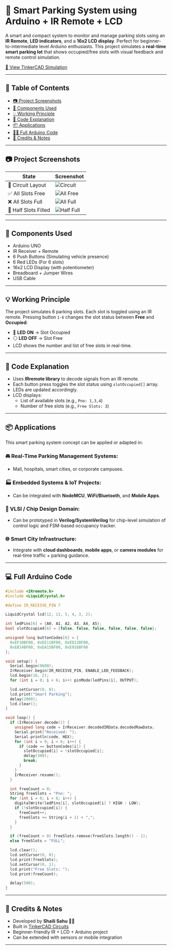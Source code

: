 # 🚗 Smart Parking System using Arduino + IR Remote + LCD

A smart and compact system to monitor and manage parking slots using an **IR Remote**, **LED indicators**, and a **16x2 LCD display**. Perfect for beginner-to-intermediate level Arduino enthusiasts. This project simulates a **real-time smart parking lot** that shows occupied/free slots with visual feedback and remote control simulation.

[🔗 View TinkerCAD Simulation](https://www.tinkercad.com/things/dyVznLmvi0M-smart-parking-system)

---

## 🧭 Table of Contents

- [📷 Project Screenshots](#-project-screenshots)
- [🔧 Components Used](#-components-used)
- [💡 Working Principle](#-working-principle)
- [🧠 Code Explanation](#-code-explanation)
- [📦 Applications](#-applications)
- [🧑‍💻 Full Arduino Code](#-full-arduino-code)
- [📌 Credits & Notes](#-credits--notes)

---

## 📷 Project Screenshots

| State                  | Screenshot                        |
|-----------------------|-----------------------------------|
| 🔌 Circuit Layout      | ![Circuit](https://github.com/user-attachments/assets/f20c7bdf-efb1-44ee-93fa-fe8ebfb47b95) |
| ✅ All Slots Free      | ![All Free](https://github.com/user-attachments/assets/c7be49df-e651-4c2f-ae0d-c1d316e7faa3)      |
| ❌ All Slots Full      | ![All Full](https://github.com/user-attachments/assets/490f5a4c-f5bd-4b97-968c-357aba606add)      |
| 🔁 Half Slots Filled   | ![Half Full](https://github.com/user-attachments/assets/3c0638c1-62e8-4ae9-b2af-0f2739f99986)    |

---

## 🔧 Components Used

- Arduino UNO
- IR Receiver + Remote
- 6 Push Buttons (Simulating vehicle presence)
- 6 Red LEDs (For 6 slots)
- 16x2 LCD Display (with potentiometer)
- Breadboard + Jumper Wires
- USB Cable

---

## 💡 Working Principle

The project simulates 6 parking slots. Each slot is toggled using an IR remote. Pressing button `1-6` changes the slot status between **Free** and **Occupied**:

- 🔴 **LED ON** → Slot Occupied
- ⚪ **LED OFF** → Slot Free
- LCD shows the number and list of free slots in real-time.
  
---

## 🧠 Code Explanation

- Uses **IRremote library** to decode signals from an IR remote.
- Each button press toggles the slot status using `slotOccupied[]` array.
- LEDs are updated accordingly.
- LCD displays:
  - List of available slots (e.g., `Pno: 1,3,4`)
  - Number of free slots (e.g., `Free Slots: 3`)

---

## 📦 Applications

This smart parking system concept can be applied or adapted in:

### 🚘 Real-Time Parking Management Systems:
- Mall, hospitals, smart cities, or corporate campuses.

### 🏭 Embedded Systems & IoT Projects:
- Can be integrated with **NodeMCU**, **WiFi/Bluetooth**, and **Mobile Apps**.

### 🧪 VLSI / Chip Design Domain:
- Can be prototyped in **Verilog/SystemVerilog** for chip-level simulation of control logic and FSM-based occupancy tracker.

### 🌐 Smart City Infrastructure:
- Integrate with **cloud dashboards**, **mobile apps**, or **camera modules** for real-time traffic + parking guidance.

---

## 💻 Full Arduino Code

```cpp
#include <IRremote.h>
#include <LiquidCrystal.h>

#define IR_RECEIVE_PIN 7

LiquidCrystal lcd(12, 11, 5, 4, 3, 2);

int ledPins[6] = {A0, A1, A2, A3, A4, A5};
bool slotOccupied[6] = {false, false, false, false, false, false};

unsigned long buttonCodes[6] = {
  0xEF10BF00, 0xEE11BF00, 0xED12BF00,
  0xEB14BF00, 0xEA15BF00, 0xE916BF00
};

void setup() {
  Serial.begin(9600);
  IrReceiver.begin(IR_RECEIVE_PIN, ENABLE_LED_FEEDBACK);
  lcd.begin(16, 2);
  for (int i = 0; i < 6; i++) pinMode(ledPins[i], OUTPUT);

  lcd.setCursor(0, 0);
  lcd.print("Smart Parking");
  delay(2000);
  lcd.clear();
}

void loop() {
  if (IrReceiver.decode()) {
    unsigned long code = IrReceiver.decodedIRData.decodedRawData;
    Serial.print("Received: ");
    Serial.println(code, HEX);
    for (int i = 0; i < 6; i++) {
      if (code == buttonCodes[i]) {
        slotOccupied[i] = !slotOccupied[i];
        delay(300);
        break;
      }
    }
    IrReceiver.resume();
  }

  int freeCount = 0;
  String freeSlots = "Pno: ";
  for (int i = 0; i < 6; i++) {
    digitalWrite(ledPins[i], slotOccupied[i] ? HIGH : LOW);
    if (!slotOccupied[i]) {
      freeCount++;
      freeSlots += String(i + 1) + ",";
    }
  }

  if (freeCount > 0) freeSlots.remove(freeSlots.length() - 1);
  else freeSlots = "FULL";

  lcd.clear();
  lcd.setCursor(0, 0);
  lcd.print(freeSlots);
  lcd.setCursor(0, 1);
  lcd.print("Free Slots: ");
  lcd.print(freeCount);

  delay(500);
}
````

---

## 📌 Credits & Notes

* Developed by **Shaili Sahu** 👩‍💻
* Built in [TinkerCAD Circuits](https://www.tinkercad.com/)
* Beginner-friendly IR + LCD + Arduino project
* Can be extended with sensors or mobile integration

---
